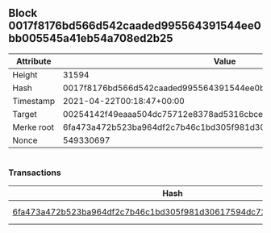 ## Block 0017f8176bd566d542caaded995564391544ee0bb005545a41eb54a708ed2b25

Attribute | Value
--- | ---
Height | 31594
Hash | 0017f8176bd566d542caaded995564391544ee0bb005545a41eb54a708ed2b25
Timestamp | 2021-04-22T00:18:47+00:00
Target | 00254142f49eaaa504dc75712e8378ad5316cbcead634704b3734b6271167cc4
Merke root | 6fa473a472b523ba964df2c7b46c1bd305f981d30617594dc7293915886ad70e
Nonce | 549330697

```

```

### Transactions

Hash | Amount
--- | ---
[6fa473a472b523ba964df2c7b46c1bd305f981d30617594dc7293915886ad70e](6fa473a472b523ba964df2c7b46c1bd305f981d30617594dc7293915886ad70e.md) | 10.00000000 SKEPTI 
